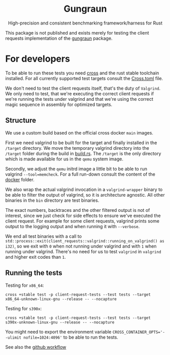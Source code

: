 <!-- spellchecker: ignore nofile nocapture -->

<h1 align="center">Gungraun</h1>

<div align="center">High-precision and consistent benchmarking framework/harness for Rust</div>

This package is not published and exists merely for testing the client requests
implementation of the [gungraun](../gungraun) package.

# For developers

To be able to run these tests you need
[cross](https://github.com/cross-rs/cross) and the rust stable toolchain
installed. For all currently supported test targets consult the
[Cross.toml](../Cross.toml) file.

We don't need to test the client requests itself, that's the duty of `Valgrind`.
We only need to test, that we're executing the correct client requests if we're
running the tests under valgrind and that we're using the correct magic sequence
in assembly for optimized targets.

## Structure

We use a custom build based on the official cross docker `main` images.

First we need valgrind to be built for the target and finally installed in the
`/target` directory. We move the temporary valgrind directory into the `/target`
folder during the build in [build.rs](./build.rs). The `/target` is the only
directory which is made available for us in the `qemu` system image.

Secondly, we adjust the `qemu` initrd image a little bit to be able to run
valgrind `--tool=memcheck`. For a full run-down consult the content of the
[docker](../docker) folder.

We also wrap the actual valgrind invocation in a `valgrind-wrapper` binary to be
able to filter the output of valgrind, so it is architecture agnostic. All other
binaries in the `bin` directory are test binaries.

The exact numbers, backtraces and the other filtered output is not of interest,
since we just check for side effects to ensure we've executed the client
request. For example for some client requests, valgrind prints some output to
the logging output and when running it with `--verbose`.

We end all test binaries with a call to
`std::process::exit(client_requests::valgrind::running_on_valgrind() as i32)`,
so we exit with `0` when not running under valgrind and with `1` when running
under valgrind. There's no need for us to test `valgrind` in `valgrind` and
higher exit codes than `1`.

## Running the tests

Testing for `x86_64`:

`cross +stable test -p client-request-tests --test tests --target x86_64-unknown-linux-gnu --release -- --nocapture`

Testing for `s390x`:

`cross +stable test -p client-request-tests --test tests --target s390x-unknown-linux-gnu --release -- --nocapture`

You might need to export the environment variable
`CROSS_CONTAINER_OPTS='--ulimit nofile=1024:4096'` to be able to run the tests.

See also the [github workflow](../.github/workflows/cicd.yml)
